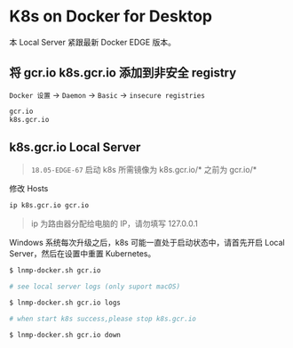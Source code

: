 # K8s on Docker for Desktop

本 Local Server 紧跟最新 Docker EDGE 版本。

## 将 gcr.io k8s.gcr.io 添加到非安全 registry

`Docker 设置` -> `Daemon` -> `Basic` -> `insecure registries`

```bash
gcr.io
k8s.gcr.io
```

## k8s.gcr.io Local Server

> `18.05-EDGE-67` 启动 k8s 所需镜像为 k8s.gcr.io/* 之前为 gcr.io/*

修改 Hosts

```bash
ip k8s.gcr.io gcr.io
```

> ip 为路由器分配给电脑的 IP，请勿填写 127.0.0.1

Windows 系统每次升级之后，k8s 可能一直处于启动状态中，请首先开启 Local Server，然后在设置中重置 Kubernetes。

```bash
$ lnmp-docker.sh gcr.io

# see local server logs (only suport macOS)

$ lnmp-docker.sh gcr.io logs

# when start k8s success,please stop k8s.gcr.io

$ lnmp-docker.sh gcr.io down
```
